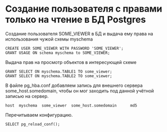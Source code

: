 # Создание пользователя с правами только на чтение в БД Postgres

Создание пользователя SOME_VIEWER в БД и выдача ему права на использования чужой схемы myschema

```
CREATE USER SOME_VIEWER WITH PASSWORD 'SOME_VIEWER';
GRANT USAGE ON schema myschema to SOME_VIEWER;
```

Выдача прав на просмотр объектов в интересующей схеме
```
GRANT SELECT ON myschema.TABLE1 TO some_viewer;
GRANT SELECT ON myschema.TABLE2 TO some_viewer;
```

В файле pg_hba.conf добавляем запись для внешнего сервера some_host.somedomain, чтобы он мог заходить под данной учётной записью на сервер.
```
host  myschema  some_viewer  some_host.somedomain      md5
```

Перечитываем конфигурацию.
```
SELECT pg_reload_conf();
```